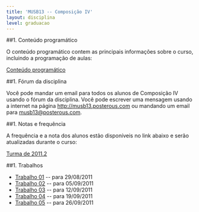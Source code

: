 ```yaml
---
title: 'MUSB13 -- Composição IV'
layout: disciplina
level: graduacao
---
```


##1. Conteúdo programático

O conteúdo programático contem as principais informações sobre o curso, incluindo a programação de aulas:

<a title="Conteúdo programático de MUSB13" href="https://docs.google.com/document/pub?id=1nrb1CW4dZhpaXjWU7P_rUzsDknH0DxpYYJovvXhVLk4" target="_blank">Conteúdo programático</a>

##1. Fórum da disciplina

Você pode mandar um email para todos os alunos de Composição IV usando o fórum da disciplina. Você pode escrever uma mensagem usando a internet na página <a title="Lista da disciplina" href="http://musb13.posterous.com/" target="_blank">http://musb13.posterous.com</a> ou mandando um email para musb13@posterous.com.

##1. Notas e frequência

A frequência e a nota dos alunos estão disponíveis no link abaixo e serão atualizadas durante o curso:

<a title="Notas e frequência da turma de 2011.2" href="https://spreadsheets0.google.com/spreadsheet/pub?key=0Ala7jNFdQkVqdG5TOWI3MWFSNHJ0YXZCVnh5bWpEQ3c&single=true&gid=4&range=B1%3ABC32&output=html" target="_blank">Turma de 2011.2</a>

##1. Trabalhos

  * <a title="MUSB13 - trabalho 01" href="https://docs.google.com/document/pub?id=13w3wMfuEdVsFynvtvlKdlK1faCYn7cplAECXNQmV_lc" target="_blank">Trabalho 01</a> -- para 29/08/2011
  * <a title="MUSB13 - Trabalho 02" href="https://docs.google.com/document/pub?id=1yq2rtaG7EhfZjA8wEcqeaJBk0jTSrcc8mDtrwY0Qxxs" target="_blank">Trabalho 02</a> -- para 05/09/2011
  * <a title="MUSB13 - Trabalho 03" href="https://docs.google.com/document/pub?id=11BXu-YXFodK3Hd1n3y-S-5Wmc4rcTGtu52607_NBv-0" target="_blank">Trabalho 03</a> -- para 12/09/2011
  * <a title="MUSB13 Trabalho 04" href="https://docs.google.com/document/pub?id=1SdUNwPq-Wex7FNgtCtvCqn2u5fOvTBdxVyvwNU6nQpE" target="_blank">Trabalho 04</a> -- para 19/09/2011
  * <a title="MUSB13 Trabalho 05" href="https://docs.google.com/document/pub?id=1Bd9zd-heClmns27aM0LPrhw-9xX0uCnaS5srdok1REk" target="_blank">Trabalho 05</a> -- para 26/09/2011
